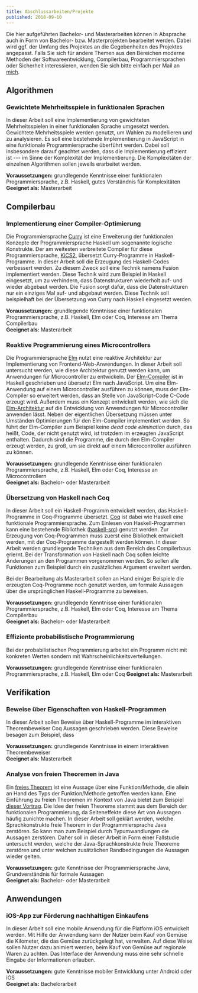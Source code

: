 ```yaml
---
title: Abschlussarbeiten/Projekte
published: 2018-09-10
---
```


Die hier aufgeführten Bachelor- und Masterarbeiten können in Absprache auch in Form von Bachelor- bzw. Masterprojekten bearbeitet werden.
Dabei wird ggf. der Umfang des Projektes an die Gegebenheiten des Projektes angepasst.
Falls Sie sich für andere Themen aus den Bereichen moderne Methoden der Softwareentwicklung, Compilerbau, Programmiersprachen oder Sicherheit interessieren, wenden Sie sich bitte einfach per Mail an [mich](mailto:jan.christiansen@hs-flensburg.de).


## Algorithmen


### Gewichtete Mehrheitsspiele in funktionalen Sprachen

In dieser Arbeit soll eine Implementierung von gewichteten Mehrheitsspielen in einer funktionalen Sprache umgesetzt werden.
Gewichtete Mehrheitsspiele werden genutzt, um Wahlen zu modellieren und zu analysieren.
Es soll eine bestehende Implementierung in JavaScript in eine funktionale Programmiersprache überführt werden.
Dabei soll insbesondere darauf geachtet werden, dass die Implementierung effizient ist --- im Sinne der Komplexität der Implementierung.
Die Komplexitäten der einzelnen Algorithmen sollen jeweils erarbeitet werden.

**Voraussetzungen:** grundlegende Kenntnisse einer funktionalen Programmiersprache, z.B. Haskell, gutes Verständnis für Komplexitäten  
**Geeignet als:** Masterarbeit


## Compilerbau


### Implementierung einer Compiler-Optimierung

Die Programmiersprache [Curry](http://citeseerx.ist.psu.edu/viewdoc/download?doi=10.1.1.207.2248&rep=rep1&type=pdf) ist eine Erweiterung der funktionalen Konzepte der Programmiersprache Haskell um sogenannte logische Konstrukte.
Der am weitesten verbreitete Compiler für diese Programmiersprache, [KiCS2](https://www-ps.informatik.uni-kiel.de/kics2/), übersetzt Curry-Programme in Haskell-Programme.
In dieser Arbeit soll die Erzeugung des Haskell-Codes verbessert werden.
Zu diesem Zweck soll eine Technik namens Fusion implementiert werden.
Diese Technik wird zum Beispiel in Haskell eingesetzt, um zu verhindern, dass Datenstrukturen wiederholt auf- und wieder abgebaut werden.
Die Fusion sorgt dafür, dass die Datenstrukturen nur ein einziges Mal auf- und abgebaut werden.
Diese Technik soll beispielhaft bei der Übersetzung von Curry nach Haskell eingesetzt werden.

**Voraussetzungen:** grundlegende Kenntnisse einer funktionalen Programmiersprache, z.B. Haskell, Elm oder Coq, Interesse am Thema Compilerbau  
**Geeignet als:** Masterarbeit


### Reaktive Programmierung eines Microcontrollers

Die Programmiersprache [Elm](http://elm-lang.org) nutzt eine reaktive Architektur zur Implementierung von Frontend-Web-Anwendungen.
In dieser Arbeit soll untersucht werden, wie diese Architektur genutzt werden kann, um Anwendungen für Microcontroller zu entwickeln.
Der [Elm-Compiler](https://github.com/elm-lang/elm-compiler) ist in Haskell geschrieben und übersetzt Elm nach JavaScript.
Um eine Elm-Anwendung auf einem Microcontroller ausführen zu können, muss der Elm-Compiler so erweitert werden, dass an Stelle von JavaScript-Code C-Code erzeugt wird.
Außerdem muss ein Konzept entwickelt werden, wie sich die [Elm-Architektur](https://guide.elm-lang.org/architecture/) auf die Entwicklung von Anwendungen für Microcontroller anwenden lässt.
Neben der eigentlichen Übersetzung müssen unter Umständen Optimierungen für den Elm-Compiler implementiert werden.
So führt der Elm-Compiler zum Beispiel keine _dead code elimination_ durch, das heißt, Code, der nicht genutzt wird, ist trotzdem im erzeugten JavaScript enthalten.
Dadurch sind die Programme, die durch den Elm-Compiler erzeugt werden, zu groß, um sie direkt auf einem Microcontroller ausführen zu können.

**Voraussetzungen:** grundlegende Kenntnisse einer funktionalen Programmiersprache, z.B. Haskell, Elm oder Coq, Interesse an Microcontrollern  
**Geeignet als:** Bachelor- oder Masterarbeit

<!--
### Implementierung einer `foldr`/`build`-Fusion

Die Programmiersprache [Curry](http://citeseerx.ist.psu.edu/viewdoc/download?doi=10.1.1.207.2248&rep=rep1&type=pdf) ist eine Erweiterung der funktionalen Konzepte der Programmiersprache Haskell um sogenannte logische Konstrukte.
Die Doktorarbeit [Tools for Reasoning about Effectful Declarative Programs](http://hss.ulb.uni-bonn.de/2015/4178/4178.htm) präsentiert die foldr/build-Fusion für Curry.
Dabei wird eine Funktion, die eine Liste produziert (ein `build`), mit einer Funktion, die eine Liste konsumiert (ein `foldr`), in eine Funktion umgewandelt, die diese Liste gar nicht erst erzeugt.
Diese Transformation verbessert die Laufzeit der Funktion, da der Speicher für die Liste nicht mehr alloziert und wieder freigegeben werden muss.
In dieser Arbeit soll die `foldr`/`build`-Fusion in den Curry-Compiler [KiCS2](https://www-ps.informatik.uni-kiel.de/kics2/) integriert werden.
Der Compiler erzeugt Haskell-Code, der dann wiederum in C-Code übersetzt wird.
Um die Transformation in den Compiler zu integrieren, müssen [Rewrite-Regeln](https://wiki.haskell.org/GHC/Using_rules) zum erzeugten Haskell-Code hinzugefügt werden.
Diese Regeln fordern den Haskell-Compiler dazu auf, die entsprechenden Transformationen durchzuführen.
Abschließend soll noch eine Evaluation der Transformation durch praktische Experimente erfolgen.

**Voraussetzungen:** grundlegende Kenntnisse einer funktionalen Programmiersprache, z.B. Haskell, Elm oder Coq, Interesse am Thema Compilerbau
**Geeignet als:** Bachelor- oder Masterarbeit
-->

### Übersetzung von Haskell nach Coq

In dieser Arbeit soll ein Haskell-Programm entwickelt werden, das Haskell-Programme in Coq-Programme übersetzt.
[Coq](https://coq.inria.fr) ist dabei wie Haskell eine funktionale Programmiersprache.
Zum Einlesen von Haskell-Programmen kann eine bestehende Bibliothek ([haskell-src](https://hackage.haskell.org/package/haskell-src)) genutzt werden.
Zur Erzeugung von Coq-Programmen muss zuerst eine Bibliothek entwickelt werden, mit der Coq-Programme dargestellt werden können.
In dieser Arbeit werden grundlegende Techniken aus dem Bereich des Compilerbaus erlernt.
Bei der Transformation von Haskell nach Coq sollen leichte Änderungen an den Programmen vorgenommen werden.
So sollen alle Funktionen zum Beispiel durch ein zusätzliches Argument erweitert werden.

Bei der Bearbeitung als Masterarbeit sollen an Hand einiger Beispiele die erzeugten Coq-Programme noch genutzt werden, um formale Aussagen über die ursprünglichen Haskell-Programme zu beweisen.

**Voraussetzungen:** grundlegende Kenntnisse einer funktionalen Programmiersprache, z.B. Haskell, Elm oder Coq, Interesse am Thema Compilerbau  
**Geeignet als:** Bachelor- oder Masterarbeit


### Effiziente probabilistische Programmierung

Bei der probabilistischen Programmierung arbeitet ein Programm nicht mit konkreten Werten sondern mit Wahrscheinlichkeitsverteilungen.

**Voraussetzungen:** grundlegende Kenntnisse einer funktionalen Programmiersprache, z.B. Haskell, Elm oder Coq
**Geeignet als:** Masterarbeit


<!--
## Security
-->

<!--
### Information-Flow Control

Der Begriff _Information-Flow Control_ beschreibt Techniken, die den Fluss von geheimen Informationen kontrollieren. Dabei soll _noninterference_ gewährleistet werden, das heißt, sensible Informationen dürfen nicht in öffentliche Kanäle geraten. Die Arbeit [Two Can Keep a Secret, If One of Them Uses Haskel](http://www.cse.chalmers.se/~russo/publications_files/pearl-russo.pdf) implementiert eine Bibliothek zur _Information-Flow Control_ in der Programmiersprache Haskell. In dieser Arbeit soll ein Prototyp einer solchen Bibliothek zur _Information-Flow Control_ in der Programmiersprache Elm implementiert werden. Elm ist eine Programmiersprache, die stark an Haskell angelehnt ist und in JavaScript übersetzt wird. Anwendungen in Elm nutzen außerdem eine spezielle reaktive Architektur, so dass die Implementierung der Anwendung selbst keinerlei Seiteneffekte durchführen muss bzw. dies auch nicht kann. In dieser Arbeit soll insbesondere untersucht werden, inwiefern diese Form der Architektur die Implementierung einer solchen Bibliothek unterstützt. Außerdem soll untersucht werden, wie in diesem Fall eine zertifizierende Übersetzung umgesetzt werden kann. Bei einer zertifizierenden Übersetzung wird bei der Übersetzung von Elm nach JavaScript ein Zertifikat erzeugt, das belegt, dass der erzeugte JavaScript-Code gewisse Eigenschaften erfüllt. In diesem Fall soll das Zertifikat belegen, dass der erzeugte JavaScript-Code ebenfalls die _noninterference_-Eigenschaft erfüllt. -->

<!--
### Sicherheit von kryptographischen Primitiven

Um sicherzugehen, dass kryptographische Primitive auch wirklich sicher sind, werden gewünschte Eigenschaften über die Primitive mit Hilfe von Beweisen belegt.
Beweise sind aber wie komplexe Programme sehr fehleranfällig und es ist sehr aufwendig, sie manuell zu überprüfen.
Aus diesem Grund hat sich das Programmieren von Beweisen mit Hilfe von interaktiven Theorembeweisern in den letzten Jahren in der Wissenschaft immer stärker durchgesetzt.
Dabei ist das Beweisen in einem interaktiven Theorembeweiser dem Programmieren in einer statisch getypten Programmiersprache sehr ähnlich.
Wenn man zum Beispiel ein Programm in Java schreibt, muss man es so lange ändern, bis es keine Typfehler mehr enthält und vom Compiler akzeptiert wird.
In ähnlicher Form akzeptiert ein interaktiver Theorembeweiser einen Beweis erst, wenn er keine Fehler mehr enthält.
In dieser Arbeit soll in der Programmiersprache [Coq](https://coq.inria.fr) ein Beweis für ein solches kryptographisches Primitiv programmiert werden.

**Voraussetzungen:** grundlegende Kenntnisse einer funktionalen Programmiersprache, z.B. Haskell, Elm oder Coq, oder Kenntnisse über spielbasierte Beweise in der Kryptographie  
**Geeignet als:** Masterarbeit
-->

## Verifikation


### Beweise über Eigenschaften von Haskell-Programmen

In dieser Arbeit sollen Beweise über Haskell-Programme im interaktiven Theorembeweiser Coq Aussagen geschrieben werden.
Diese Beweise besagen zum Beispiel, dass


**Voraussetzungen:** grundlegende Kenntnisse in einem interaktiven Theorembeweiser  
**Geeignet als:** Masterarbeit


### Analyse von freien Theoremen in Java

Ein [freies Theorem](http://www.cs.sfu.ca/CourseCentral/831/burton/Notes/July14/free.pdf) ist eine Aussage über eine Funktion/Methode, die allein an Hand des Typs der Funktion/Methode getroffen werden kann.
Eine Einführung zu freien Theoremen im Kontext von Java bietet zum Beispiel [dieser Vortrag](http://data.tmorris.net/talks/yow-west-2016/1d388b6263e7cbeedfbea224997648daa1d7862d/parametricity.pdf).
Die Idee der freien Theoreme stammt aus dem Bereich der funktionalen Programmierung, da Seiteneffekte diese Art von Aussagen häufig zunichte machen.
In dieser Arbeit soll geklärt werden, welche Sprachkonstrukte freie Theorem in der Programmiersprache Java zerstören.
So kann man zum Beispiel durch Typumwandlungen die Aussagen zerstören.
Daher soll in dieser Arbeit in Form einer Fallstudie untersucht werden, welche der Java-Sprachkonstrukte freie Theoreme zerstören und unter welchen zusätzlichen Randbedingungen die Aussagen wieder gelten.

**Voraussetzungen:** gute Kenntnisse der Programmiersprache Java, Grundverständnis für formale Aussagen  
**Geeignet als:** Bachelor- oder Masterarbeit


## Anwendungen


### iOS-App zur Förderung nachhaltigen Einkaufens

In dieser Arbeit soll eine mobile Anwendung für die Platform iOS entwickelt werden.
Mit Hilfe der Anwendung kann der Nutzer beim Kauf von Gemüse die Kilometer, die das Gemüse zurückgelegt hat, verwalten.
Auf diese Weise sollen Nutzer dazu animiert werden, beim Kauf von Gemüse auf regionale Waren zu achten.
Das Interface der Anwendung muss eine sehr schnelle Eingabe der Informationen erlauben.

**Voraussetzungen:** gute Kenntnisse mobiler Entwicklung unter Android oder iOS  
**Geeignet als:** Bachelorarbeit


<!-- ## Anwendungen


### Sampling

In dieser Arbeit sollen Sampling-Algorithmen für eine Bibliothek zur probabilistischen Programmierung implementiert werden.
Bei der probabilistischen Programmierung arbeitet ein Programm nicht mit konkreten Werten sondern mit Wahrscheinlichkeitsverteilungen.
So liefert ein Programm zum Beispiel als Ergebnis nicht den Wert 42, sondern eine Verteilung, die mit 40 prozentiger Wahrscheinlichkeit 42 liefert und mit 60 prozentiger Wahrscheinlichkeit 23.
Bei einer praktischen Anwendung können die entstehenden Wahrscheinlichkeitsverteilungen sehr groß werden.
Um dieses Problem in den Griff zu bekommen, werden die Verteilungen nicht konkret berechnet sondern nur angenähert.
Für diesen Zweck werden sogenannte Sampling-Algorithmen genutzt.




**Voraussetzungen:** grundlegende Kenntnisse einer funktionalen Programmiersprache, z.B. Haskell
**Geeignet als:** Bachelorarbeit
 -->


<!-- ## Analyse sozialer Interaktion mit Hilfe von Bluethooth low energy

Mit Hilfe der Beacon-Technologie (Bluetooth low energy) soll die
Interaktion von Personen bei Veranstaltungen wie Messen oder
wissenschaftlichen Konferenzen analysiert werden. Hierzu werden den
Teilnehmern Beacons um den Hals gehängt. Die Beacons senden ein
schwaches Signal, das vom gegenüberliegenden Beacon erkannt wird, wenn
sich zwei Personen frontal gegenüberstehen. Die Information über diese
Kontakte wird mit Hilfe eines stärkeren Signals an Basisstationen in
der Umgebung weitergegeben. Neben der Auswahl und Programmierung der
Hardware und der Umsetzung und Konzeption der Analyse/Visualisierung
ist auch die Durchführung eines Experiments, das die
Leistungsfähigkeit der entwickelten Lösung demonstriert, Teil des
Projektes. Das Projekt wird in Zusammenarbeit mit der Arbeitsgruppe
Agrarpolitik der Christian-Albrechts-Universität zu Kiel
durchgeführt. Das Projekt ist dem Schwerpunkt Human-Computer
Interaction [Hci] zugeordnet. -->


<!-- ## Algorithmen

### Zufälliges Erzeugen von Permutationen mittels Sortieren

In der Arbeit [All Sorts of Permutations](https://www.google.de/url?sa=t&rct=j&q=&esrc=s&source=web&cd=&cad=rja&uact=8&ved=0ahUKEwiGhrmdrN_RAhWqDMAKHdUdAzUQFggfMAA&url=http%3A%2F%2Finformatik.uni-kiel.de%2F~sad%2Ficfp2016-preprint.pdf&usg=AFQjCNEj488KS-YwcQNA9QVFGFiqSiwZ1A) werden in der Programmiersprache Haskell verschiedene Sortieralgorithmen
betrachtet. Genauer gesagt werden monadische Erweiterungen von Sortieralgorithmen
betrachtet. Betrachtet man von einer solchen monadischen Erweiterung die Instanz
der Identitäts-Monade, so erhält man die Original-Sortierfunktion. Betrachtet
man dagegen die Instanz der Listen-Monade, so erhält man eine Funktion, die alle
Permutationen seines Argumentes aufzählt. In dieser Arbeit soll eine andere
Monaden-Instanz einer solchen Sortierfunktion betrachtet werden, nämlich die
Zufalls-Monade. Betrachtet man diese Instanz der Sortierfunktion, so erhält man
eine Funktion, die zufällig eine Permutation liefert. Solche zufälligen
Permutationen haben zum Beispiel in der Kryptographie wichtige Anwendungen.
In dieser Arbeit sollen die Verteilungen der Permutationen untersucht werden,
die man durch den Einsatz verschiedener Sortieralgorithmen erhält. Dabei stellt
sich insbesondere die Frage, ob man auf diese Weise auch Algorithmen erhält,
die den klassischen Algorithmen zur Generierung von zufälligen Permutationen
entsprechen. Voraussetzung für diese Arbeit ist Vorwissen in der Programmiersprache
Haskell und ein Interesse an Algorithmen. -->


<!-- ### Information-Flow Control in Elm

Der Begriff _Information-Flow Control_ beschreibt Techniken, die den Fluss von geheimen Informationen kontrollieren. Dabei soll _noninterference_ gewährleistet werden, das heißt, sensible Informationen dürfen nicht in öffentliche Kanäle geraten. Die Arbeit [Two Can Keep a Secret, If One of Them Uses Haskel](http://www.cse.chalmers.se/~russo/publications_files/pearl-russo.pdf) implementiert eine Bibliothek zur _Information-Flow Control_ in der Programmiersprache Haskell. In dieser Arbeit soll ein Prototyp einer solchen Bibliothek zur _Information-Flow Control_ in der Programmiersprache Elm implementiert werden. Elm ist eine Programmiersprache, die stark an Haskell angelehnt ist und in JavaScript übersetzt wird. Anwendungen in Elm nutzen außerdem eine spezielle reaktive Architektur, so dass die Implementierung der Anwendung selbst keinerlei Seiteneffekte durchführen muss bzw. dies auch nicht kann. In dieser Arbeit soll insbesondere untersucht werden, inwiefern diese Form der Architektur die Implementierung einer solchen Bibliothek unterstützt. Außerdem soll untersucht werden, wie in diesem Fall eine zertifizierende Übersetzung umgesetzt werden kann. Bei einer zertifizierenden Übersetzung wird bei der Übersetzung von Elm nach JavaScript ein Zertifikat erzeugt, das belegt, dass der erzeugte JavaScript-Code gewisse Eigenschaften erfüllt. In diesem Fall soll das Zertifikat belegen, dass der erzeugte JavaScript-Code ebenfalls die _noninterference_-Eigenschaft erfüllt. -->

